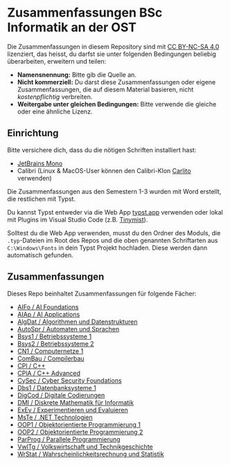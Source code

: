# Zusammenfassungen BSc Informatik an der OST
Die Zusammenfassungen in diesem Repository sind mit [CC BY-NC-SA 4.0](LICENSE) lizenziert, das heisst, du darfst sie unter folgenden Bedingungen beliebig überarbeiten, erweitern und teilen:
- **Namensnennung:** Bitte gib die Quelle an.
- **Nicht kommerziell:** Du darst diese Zusammenfassungen oder eigene Zusammenfassungen, die auf diesem Material basieren, nicht *kostenpflichtig* verbreiten.
- **Weitergabe unter gleichen Bedingungen:** Bitte verwende die gleiche oder eine ähnliche Lizenz. 

## Einrichtung
Bitte versichere dich, dass du die nötigen Schriften installiert hast:
- [JetBrains Mono](https://www.jetbrains.com/de-de/lp/mono/)
- Calibri (Linux & MacOS-User können den Calibri-Klon [Carlito](https://fonts.google.com/specimen/Carlito) verwenden)

Die Zusammenfassungen aus den Semestern 1-3 wurden mit Word erstellt, die restlichen mit Typst.

Du kannst Typst entweder via die Web App [typst.app](https://typst.app/) verwenden oder lokal mit Plugins im Visual Studio Code
(z.B. [Tinymist](https://marketplace.visualstudio.com/items?itemName=myriad-dreamin.tinymist)).

Solltest du die Web App verwenden, musst du den Ordner des Moduls, die `.typ`-Dateien im Root des Repos und
die oben genannten Schriftarten aus `C:\Windows\Fonts` in dein Typst Projekt hochladen.
Diese werden dann automatisch gefunden.

## Zusammenfassungen
Dieses Repo beinhaltet Zusammenfassungen für folgende Fächer:
- [AIFo / AI Foundations](AIFo) 
- [AIAp / AI Applications](AIAp)
- [AlgDat / Algorithmen und Datenstrukturen](AlgDat)
- [AutoSpr / Automaten und Sprachen](AutoSpr)
- [Bsys1 / Betriebssysteme 1](Bsys1)
- [Bsys2 / Betriebssysteme 2](Bsys2)
- [CN1 / Computernetze 1](CN1)
- [ComBau / Compilerbau](ComBau)
- [CPl / C++](CPl)
- [CPlA / C++ Advanced](CPlA)
- [CySec / Cyber Security Foundations](CySec)
- [Dbs1 / Datenbanksysteme 1](DBS1)
- [DigCod / Digitale Codierungen](DigCod)
- [DMI / Diskrete Mathematik für Informatik](DMI)
- [ExEv / Experimentieren und Evaluieren](ExEv)
- [MsTe / .NET Technologien](MsTe)
- [OOP1 / Objektorientierte Programmierung 1](OOP1)
- [OOP2 / Objektorientierte Programmierung 2](OOP2)
- [ParProg / Parallele Programmierung](ParProg)
- [VwlTg / Volkswirtschaft und Technikgeschichte](VWL-TG)
- [WrStat / Wahrscheinlichkeitsrechnung und Statistik](WrStat)